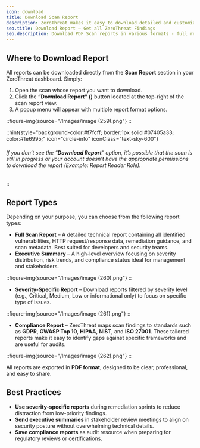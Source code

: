 ```yaml
---
icon: download
title: Download Scan Report
description: ZeroThreat makes it easy to download detailed and customized scan reports for sharing, record-keeping, or compliance review. Whether you're preparing for an executive meeting, passing an audit, or collaborating with developers, ZeroThreat gives you flexible report downloading options to fit your needs.
seo.title: Download Report – Get all ZeroThreat Findings
seo.description: Download PDF Scan reports in various formats - full report, severity specifc report, compliance specific report or executive report.
---
```



## Where to Download Report

All reports can be downloaded directly from the **Scan Report** section in your ZeroThreat dashboard. Simply:

1. Open the scan whose report you want to download.
2. Click the **“Download Report” (**<img src="/Images/image (258).png" alt="" data-size="line" style="display:inline; margin:0px; ">**)** button located at the top-right of the scan report view.
3. A popup menu will appear with multiple report format options.

::fiqure-img{source="/Images/image (259).png"}
::


::hint{style="background-color:#f7fcff; border:1px solid #07405a33; color:#1e6995;" icon="circle-info" iconClass="text-sky-600"}
###### If you don’t see the “**Download Report**” option, it’s possible that the scan is still in progress or your account doesn't have the appropriate permissions to download the report (Example: Report Reader Role).&#x20;
::

## Report Types

Depending on your purpose, you can choose from the following report types:

* **Full Scan Report** – A detailed technical report containing all identified vulnerabilities, HTTP request/response data, remediation guidance, and scan metadata. Best suited for developers and security teams.
* **Executive Summary** – A high-level overview focusing on severity distribution, risk trends, and compliance status ideal for management and stakeholders.

::fiqure-img{source="/Images/image (260).png"}
::

* **Severity-Specific Report** – Download reports filtered by severity level (e.g., Critical, Medium, Low or informational only) to focus on specific type of issues.

::fiqure-img{source="/Images/image (261).png"}
::

* **Compliance Report** – ZeroThreat maps scan findings to standards such as **GDPR**, **OWASP Top 10**, **HIPAA**, **NIST**, and **ISO 27001**. These tailored reports make it easy to identify gaps against specific frameworks and are useful for audits.

::fiqure-img{source="/Images/image (262).png"}
::

All reports are exported in **PDF format**, designed to be clear, professional, and easy to share.

## Best Practices

* **Use severity-specific reports** during remediation sprints to reduce distraction from low-priority findings.
* **Send executive summaries** in stakeholder review meetings to align on security posture without overwhelming technical details.
* **Save compliance reports** as audit resource when preparing for regulatory reviews or certifications.
